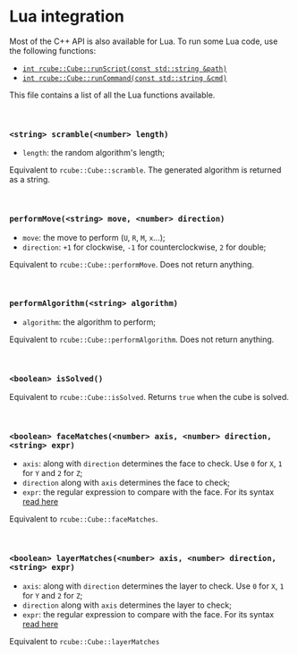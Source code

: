 # Lua integration

Most of the C++ API is also available for Lua. To run some Lua code, use the
following functions:
- [`int rcube::Cube::runScript(const std::string &path)`](cube.md)
- [`int rcube::Cube::runCommand(const std::string &cmd)`](cube.md)

This file contains a list of all the Lua functions available.

<br>

### `<string> scramble(<number> length)`

- `length`: the random algorithm's length;

Equivalent to `rcube::Cube::scramble`. The generated algorithm is returned as
a string.

<br>

### `performMove(<string> move, <number> direction)`

- `move`: the move to perform (`U`, `R`, `M`, `x`...);
- `direction`: `+1` for clockwise, `-1` for counterclockwise, `2` for double;

Equivalent to `rcube::Cube::performMove`. Does not return anything.

<br>

### `performAlgorithm(<string> algorithm)`

- `algorithm`: the algorithm to perform;

Equivalent to `rcube::Cube::performAlgorithm`. Does not return anything.

<br>

### `<boolean> isSolved()`

Equivalent to `rcube::Cube::isSolved`. Returns `true` when the cube is solved.

<br>

### `<boolean> faceMatches(<number> axis, <number> direction, <string> expr)`

- `axis`: along with `direction` determines the face to check. Use `0` for `X`,
 `1` for `Y` and `2` for `Z`;
- `direction` along with `axis` determines the face to check;
- `expr`: the regular expression to compare with the face. For its syntax
[read here](cube.md)

Equivalent to `rcube::Cube::faceMatches`.

<br>

### `<boolean> layerMatches(<number> axis, <number> direction, <string> expr)`

- `axis`: along with `direction` determines the layer to check. Use `0` for `X`,
 `1` for `Y` and `2` for `Z`;
- `direction` along with `axis` determines the layer to check;
- `expr`: the regular expression to compare with the face. For its syntax
[read here](cube.md)

Equivalent to `rcube::Cube::layerMatches`